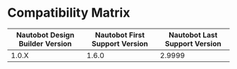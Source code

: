 # Compatibility Matrix

| Nautobot Design Builder Version | Nautobot First Support Version | Nautobot Last Support Version |
| ------------------------------- | ------------------------------ | ----------------------------- |
| 1.0.X                           | 1.6.0                          | 2.9999                        |
